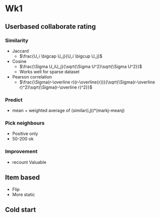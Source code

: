 # Wk1

## Userbased collaborate rating

### Similarity 

+ Jaccard 
  + $\frac{U_i \bigcap U_j}{U_i \bigcup U_j}$
+ Cosine 
  + $\frac{\Sigma U_iU_j}{\sqrt{\Sigma U^2}\sqrt{\Sigma U^2}}$
  + Works well for sparse dataset
+ Pearson correlation
  + $\frac{\Sigma(r-\overline r)(r-\overline{r})}{\sqrt{\Sigma(r-\overline r)^2}\sqrt{\Sigma(r-\overline r)^2}}$

### Predict

+ mean + weighted average of (similar(i,j))*(markj-meanj)

### Pick neighbours

+ Positive only
+ 50-200 ok

### Improvement

+ recount Valuable

## Item based

+ Flip
+ More static

## Cold start
